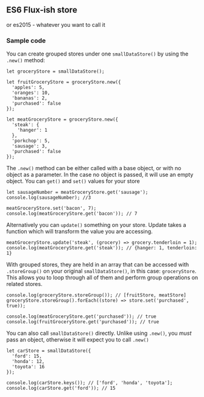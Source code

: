 ## ES6 Flux-ish store

or es2015 - whatever you want to call it


### Sample code
You can create grouped stores under one `smallDataStore()` by using the `.new()` method:
```
let groceryStore = smallDataStore();

let fruitGroceryStore = groceryStore.new({
  'apples': 5,
  'oranges': 10,
  'bananas': 2,
  'purchased': false
});

let meatGroceryStore = groceryStore.new({
  'steak': {
    'hanger': 1
  },
  'porkchop': 5,
  'sausage': 3,
  'purchased': false
});

```
The `.new()` method can be either called with a base object, or with no object as a parameter. In the case no object is passed, it will use an empty object.
You can `get()` and `set()` values for your store
```
let sausageNumber = meatGroceryStore.get('sausage');
console.log(sausageNumber); //3

meatGroceryStore.set('bacon', 7);
console.log(meatGroceryStore.get('bacon')); // 7
```

Alternatively you can `update()` something on your store. Update takes a function which will transform the value you are accessing.
```
meatGroceryStore.update('steak', (grocery) => grocery.tenderloin = 1);
console.log(meatGroceryStore.get('steak')); // {hanger: 1, tenderloin: 1}
```

With grouped stores, they are held in an array that can be accessed with `.storeGroup()` on your original `smallDataStore()`, in this case: `groceryStore`. This allows you to loop through all of them and perform group operations on related stores.
```
console.log(groceryStore.storeGroup()); // [fruitStore, meatStore]
groceryStore.storeGroup().forEach((store) => store.set('purchased', true));

console.log(meatGroceryStore.get('purchased')); // true
console.log(fruitGroceryStore.get('purchased')); // true
```
You can also call `smallDataStore()` directly. Unlike using `.new()`, you _must_ pass an object, otherwise it will expect you to call `.new()`
```
let carStore = smallDataStore({
  'ford': 15,
  'honda': 12,
  'toyota': 16
});

console.log(carStore.keys()); // ['ford', 'honda', 'toyota'];
console.log(carStore.get('ford')); // 15
```
